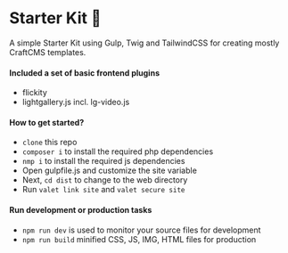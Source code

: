 # Starter Kit :rocket:

A simple Starter Kit using Gulp, Twig and TailwindCSS for creating mostly CraftCMS templates.

#### Included a set of basic frontend plugins

- flickity
- lightgallery.js incl. lg-video.js

#### How to get started?

- `clone` this repo
- `composer i` to install the required php dependencies
- `nmp i` to install the required js dependencies
- Open gulpfile.js and customize the site variable
- Next, `cd dist` to change to the web directory
- Run `valet link site` and `valet secure site`

#### Run development or production tasks

- `npm run dev` is used to monitor your source files for development
- `npm run build` minified CSS, JS, IMG, HTML files for production
